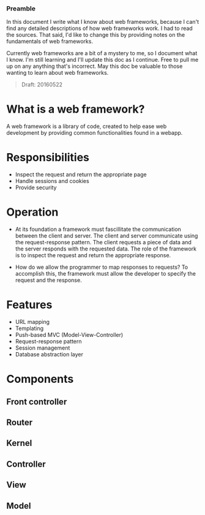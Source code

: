 ### Preamble

In this document I write what I know about web frameworks, because I can't find any detailed descriptions of how web frameworks work. I had to read the sources. That said, I'd like to change this by providing notes on the fundamentals of web frameworks.

Currently web frameworks are a bit of a mystery to me, so I document what I know. I'm still learning and I'll update this doc as I continue. Free to pull me up on any anything that's incorrect. May this doc be valuable to those wanting to learn about web frameworks.

> Draft: 20160522


# What is a web framework?

A web framework is a library of code, created to help ease web development by providing common functionalities found in a webapp.


# Responsibilities

- Inspect the request and return the appropriate page
- Handle sessions and cookies
- Provide security


# Operation

- At its foundation a framework must fascillitate the communication between the client and server. The client and server communicate using the request-response pattern. The client requests a piece of data and the server responds with the requested data. The role of the framework is to inspect the request and return the appropriate response.

- How do we allow the programmer to map responses to requests? To accomplish this, the framework must allow the developer to specify the request and the response.


# Features

- URL mapping
- Templating
- Push-based MVC (Model-View-Controller)
- Request-response pattern
- Session management
- Database abstraction layer


# Components

## Front controller

## Router

## Kernel

## Controller

## View

## Model
